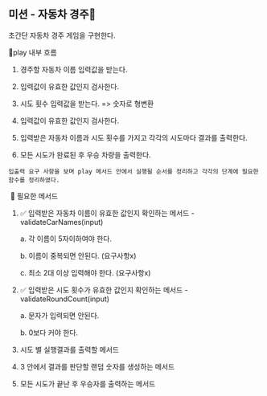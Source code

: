 ## 미션 - 자동차 경주🚗

초간단 자동차 경주 게임을 구현한다.

🚩play 내부 흐름
​

1. 경주할 자동차 이름 입력값을 받는다.

2. 입력값이 유효한 값인지 검사한다.

3. 시도 횟수 입력값을 받는다. => 숫자로 형변환
   ​
4. 입력값이 유효한 값인지 검사한다.
   ​
5. 입력받은 자동차 이름과 시도 횟수를 가지고 각각의 시도마다 결과를 출력한다.
   ​
6. 모든 시도가 완료된 후 우승 차량을 출력한다.

```
입출력 요구 사항을 보며 play 메서드 안에서 실행될 순서를 정리하고 각각의 단계에 필요한 함수를 정리하였다.
```

​
📝 필요한 메서드
​

1.  ✅ 입력받은 자동차 이름이 유효한 값인지 확인하는 메서드 - validateCarNames(input)

    a. 각 이름이 5자이하여야 한다.

    b. 이름이 중복되면 안된다. (요구사항x)

    c. 최소 2대 이상 입력해야 한다. (요구사항x)

2.  ✅ 입력받은 시도 횟수가 유효한 값인지 확인하는 메서드 - validateRoundCount(input)

    a. 문자가 입력되면 안된다.

    b. 0보다 커야 한다.
    ​

3.  시도 별 실행결과를 출력할 메서드
    ​
4.  3 안에서 결과를 판단할 랜덤 숫자를 생성하는 메서드
    ​
5.  모든 시도가 끝난 후 우승자를 출력하는 메서드
